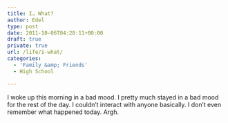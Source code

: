 ```yaml
---
title: I… What?
author: Edel
type: post
date: 2011-10-06T04:28:11+00:00
draft: true
private: true
url: /life/i-what/
categories:
  - 'Family &amp; Friends'
  - High School

---
```

I woke up this morning in a bad mood. I pretty much stayed in a bad mood for the rest of the day. I couldn&#8217;t interact with anyone basically. I don&#8217;t even remember what happened today. Argh.

<ol class="footnote">
</ol>